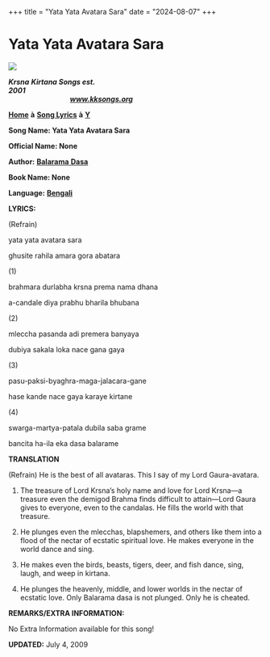 +++
title = "Yata Yata Avatara Sara"
date = "2024-08-07"
+++

# Yata Yata Avatara Sara
**[![](http://kksongs.org/image_files/image002.jpg)](http://kksongs.org/)**

**_Krsna_** **_Kirtana Songs est. 2001_**                                                                                                                                                      **_www.kksongs.org_**

**[Home](http://kksongs.org/)** **à** **[Song Lyrics](http://kksongs.org/lyrics.html)** **à** **[Y](http://kksongs.org/songs/song_y.html)**

**Song Name: Yata Yata Avatara Sara**

**Official Name: None**

**Author:** [**Balarama** **Dasa**](http://kksongs.org/authors/list/balarama.html)

**Book Name: None**

**Language:** [**Bengali**](http://kksongs.org/language/list/bengali.html)

**LYRICS:**

(Refrain)

yata yata avatara sara

ghusite rahila amara gora abatara

(1)

brahmara durlabha krsna prema nama dhana

a-candale diya prabhu bharila bhubana

(2)

mleccha pasanda adi premera banyaya

dubiya sakala loka nace gana gaya

(3)

pasu-paksi-byaghra-maga-jalacara-gane

hase kande nace gaya karaye kirtane

(4)

swarga-martya-patala dubila saba grame

bancita ha-ila eka dasa balarame

**TRANSLATION**

(Refrain) He is the best of all avataras. This I say of my Lord Gaura-avatara.

1) The treasure of Lord Krsna’s holy name and love for Lord Krsna—a treasure even the demigod Brahma finds difficult to attain—Lord Gaura gives to everyone, even to the candalas. He fills the world with that treasure.

2) He plunges even the mlecchas, blapshemers, and others like them into a flood of the nectar of ecstatic spiritual love. He makes everyone in the world dance and sing.

3) He makes even the birds, beasts, tigers, deer, and fish dance, sing, laugh, and weep in kirtana.

4) He plunges the heavenly, middle, and lower worlds in the nectar of ecstatic love. Only Balarama dasa is not plunged. Only he is cheated.

**REMARKS/EXTRA INFORMATION:**

No Extra Information available for this song!

**UPDATED:** July 4, 2009